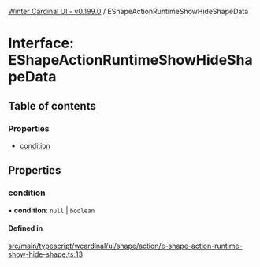 [Winter Cardinal UI - v0.199.0](../index.md) / EShapeActionRuntimeShowHideShapeData

# Interface: EShapeActionRuntimeShowHideShapeData

## Table of contents

### Properties

- [condition](EShapeActionRuntimeShowHideShapeData.md#condition)

## Properties

### condition

• **condition**: ``null`` \| `boolean`

#### Defined in

[src/main/typescript/wcardinal/ui/shape/action/e-shape-action-runtime-show-hide-shape.ts:13](https://github.com/winter-cardinal/winter-cardinal-ui/blob/v0.199.0/src/main/typescript/wcardinal/ui/shape/action/e-shape-action-runtime-show-hide-shape.ts#L13)
